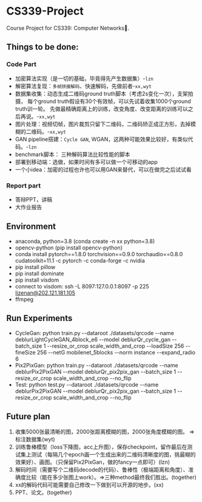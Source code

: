 # CS339-Project
Course Project for CS339: Computer Networks🤗.

## Things to be done:
### Code Part
- 加密算法实现（是一切的基础，毕竟得先产生数据集）-`lzn`
- 解密算法复现：`多帧拼接解码`、快速解码，先做前者-`xx,wyt`
- 数据集收集：动态生成二维码ground truth脚本（考虑2s变化一次），支架拍摄，
每个ground truth假设有30个有效帧，可以先试着收集1000个ground truth训一轮。
先做最精确距离上的训练，改变角度、改变距离的训练可以之后再说。-`xx,wyt`
- 图片处理：视频切帧，图片裁剪只留下二维码，二维码矫正成正方形，去掉模糊的二维码。-`xx,wyt`
- GAN pipeline搭建：`Cycle GAN`, WGAN，这两种可能效果比较好，有类似代码。-`lzn`
- benchmark脚本： 三种解码算法比较性能的脚本
- 部署到移动端：选做，如果时间有多可以做一个可移动的app
- 一个小idea：加密的过程也许也可以用GAN来替代，可以在做完之后试试看
### Report part
- 答辩PPT，讲稿
- 大作业报告

## Environment
- anaconda, python=3.8 (conda create -n xx python=3.8)
- opencv-python (pip install opencv-python)
- conda install pytorch==1.8.0 torchvision==0.9.0 torchaudio==0.8.0 cudatoolkit=11.1 -c pytorch -c conda-forge -c nvidia
- pip install pillow
- pip install dominate
- pip install visdom
- connect to visdom: ssh -L 8097:127.0.0.1:8097 -p 225 lizenan@202.121.181.105
- ffmpeg

## Run Experiments

- CycleGan: python train.py --dataroot ./datasets/qrcode --name deblurLightCycleGAN_4block_e6 --model deblurQr_cycle_gan  --batch_size 1 --resize_or_crop scale_width_and_crop --loadSize 256 --fineSize 256 --netG mobilenet_5blocks --norm instance --expand_radio 6
- Pix2PixGan: python train.py --dataroot ./datasets/qrcode --name deblurPix2PixGAN --model deblurQr_pix2pix_gan  --batch_size 1 --resize_or_crop scale_width_and_crop --no_flip
- Test: python test.py --dataroot ./datasets/qrcode --name deblurPix2PixGAN --model deblurQr_pix2pix_gan  --batch_size 1 --resize_or_crop scale_width_and_crop --no_flip

## Future plan

1. 收集5000张最清晰的图，2000张距离模糊的图，2000张角度模糊的图。 => 标注数据集(wyt)
2. 训练鲁棒模型（loss下降图，acc上升图），保存checkpoint，留作最后在测试集上测试（每隔几个epoch画一个生成出来的二维码清晰度的图，挑最糊的效果好）、画图。（只保留Pix2PixGan，做的fancy一点即可）(lzn)
3. 解码时间（需要写个二维码decode的代码）、鲁棒性（极端距离和角度）、准确度比较（能在多少张图上work）。=>三种method最终我们胜出。(together)
4. xx的解码代码可能需要自己修改一下做到可以开源的地步。(xx)
5. PPT、论文。(together)



